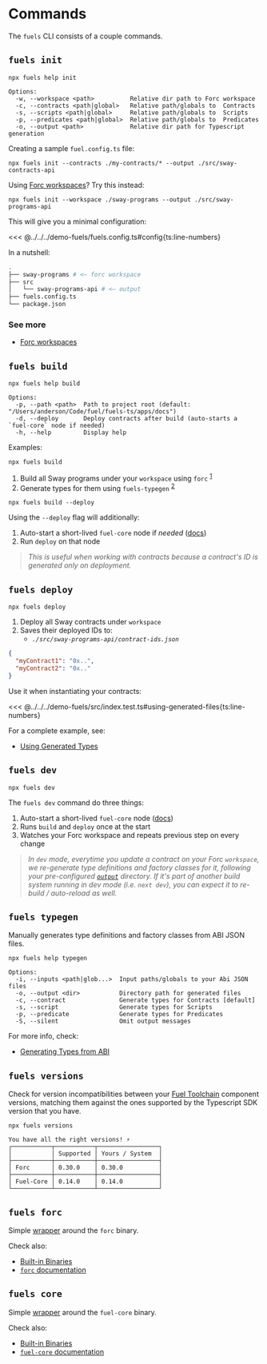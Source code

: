 # Commands

The `fuels` CLI consists of a couple commands.

## `fuels init`

```console
npx fuels help init
```

```console
Options:
  -w, --workspace <path>          Relative dir path to Forc workspace
  -c, --contracts <path|global>   Relative path/globals to  Contracts
  -s, --scripts <path|global>     Relative path/globals to  Scripts
  -p, --predicates <path|global>  Relative path/globals to  Predicates
  -o, --output <path>             Relative dir path for Typescript generation
```

Creating a sample `fuel.config.ts` file:

```console
npx fuels init --contracts ./my-contracts/* --output ./src/sway-contracts-api
```

Using [Forc workspaces](https://docs.fuel.network/docs/forc/workspaces/)? Try this instead:

```console
npx fuels init --workspace ./sway-programs --output ./src/sway-programs-api
```

This will give you a minimal configuration:

<<< @../../../demo-fuels/fuels.config.ts#config{ts:line-numbers}

In a nutshell:

```sh
.
├── sway-programs # <— forc workspace
├── src
│   └── sway-programs-api # <— output
├── fuels.config.ts
└── package.json
```

### See more

- [Forc workspaces](https://docs.fuel.network/docs/forc/workspaces/)

## `fuels build`

```console
npx fuels help build
```

```console
Options:
  -p, --path <path>  Path to project root (default: "/Users/anderson/Code/fuel/fuels-ts/apps/docs")
  -d, --deploy       Deploy contracts after build (auto-starts a `fuel-core` node if needed)
  -h, --help         Display help
```

Examples:

```console
npx fuels build
```

1.  Build all Sway programs under your `workspace` using `forc` <sup>[1](#commands-for-wrapped-utiltities)</sup>
1.  Generate types for them using `fuels-typegen` <sup>[2](#typegen)</sup>

```console
npx fuels build --deploy
```

Using the `--deploy` flag will additionally:

1. Auto-start a short-lived `fuel-core` node if _needed_ ([docs](./config-file.md#autostartfuelcore))
1. Run `deploy` on that node

> _This is useful when working with contracts because a contract's ID is generated only on deployment._

## `fuels deploy`

```console
npx fuels deploy
```

1. Deploy all Sway contracts under `workspace`
1. Saves their deployed IDs to:
   - _`./src/sway-programs-api/contract-ids.json`_

```json
{
  "myContract1": "0x..",
  "myContract2": "0x.."
}
```

Use it when instantiating your contracts:

<<< @../../../demo-fuels/src/index.test.ts#using-generated-files{ts:line-numbers}

For a complete example, see:

- [Using Generated Types](https://docs.fuel.network/docs/fuels-ts/abi-typegen/using-generated-types/)

## `fuels dev`

```console
npx fuels dev
```

The `fuels dev` command do three things:

1. Auto-start a short-lived `fuel-core` node ([docs](./config-file.md#autostartfuelcore))
1. Runs `build` and `deploy` once at the start
1. Watches your Forc workspace and repeats previous step on every change

> _In `dev` mode, everytime you update a contract on your Forc `workspace`, we re-generate type definitions and factory classes for it, following your pre-configured [`output`](./config-file.md#output) directory. If it's part of another build system running in dev mode (i.e. `next dev`), you can expect it to re-build / auto-reload as well._

## `fuels typegen`

Manually generates type definitions and factory classes from ABI JSON files.

```console
npx fuels help typegen
```

```console
Options:
  -i, --inputs <path|glob...>  Input paths/globals to your Abi JSON files
  -o, --output <dir>           Directory path for generated files
  -c, --contract               Generate types for Contracts [default]
  -s, --script                 Generate types for Scripts
  -p, --predicate              Generate types for Predicates
  -S, --silent                 Omit output messages
```

For more info, check:

- [Generating Types from ABI](../../../basics/abi/generating-types.md)

## `fuels versions`

Check for version incompatibilities between your [Fuel Toolchain](#the-fuel-toolchain) component versions, matching them against the ones supported by the Typescript SDK version that you have.

```console
npx fuels versions
```

```
You have all the right versions! ⚡
┌───────────┬───────────┬─────────────────┐
│           │ Supported │ Yours / System  │
├───────────┼───────────┼─────────────────┤
│ Forc      │ 0.30.0    │ 0.30.0          │
├───────────┼───────────┼─────────────────┤
│ Fuel-Core │ 0.14.0    │ 0.14.0          │
└───────────┴───────────┴─────────────────┘
```

## `fuels forc`

Simple [wrapper](./binaries.md) around the `forc` binary.

Check also:

- [Built-in Binaries](./binaries.md)
- [`forc` documentation](https://docs.fuel.network/docs/forc/commands/)

## `fuels core`

Simple [wrapper](./binaries.md) around the `fuel-core` binary.

Check also:

- [Built-in Binaries](./binaries.md)
- [`fuel-core` documentation](https://docs.fuel.network/guides/running-a-node/running-a-local-node/)
